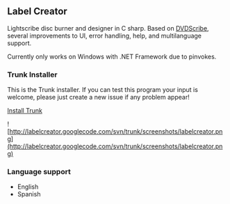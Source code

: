 ## Label Creator ##

Lightscribe disc burner and designer in C sharp. Based on [DVDScribe](DVDScribe.md), several improvements to UI, error handling, help, and multilanguage support.

Currently only works on Windows with .NET Framework due to pinvokes.

### Trunk Installer ###

This is the Trunk installer. If you can test this program your input is welcome, please just create a new issue if any problem appear!

[Install Trunk](http://labelcreator.googlecode.com/svn/trunk/installer/LabelCreatorSetup.exe)

![http://labelcreator.googlecode.com/svn/trunk/screenshots/labelcreator.png](http://labelcreator.googlecode.com/svn/trunk/screenshots/labelcreator.png)

### Language support ###

  * English
  * Spanish